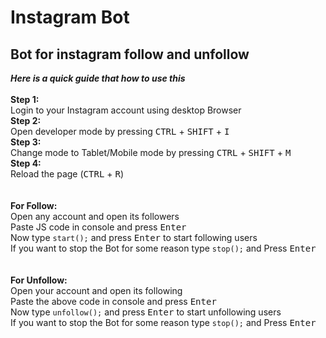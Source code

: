 # Instagram Bot
<h2>Bot for instagram follow and unfollow</h2>

<b><i>Here is a quick guide that how to use this</i></b><br/>
<br/>
<b>Step 1:</b><br/>
  Login to your Instagram account using desktop Browser<br/>
<b>Step 2:</b><br/>
  Open developer mode by pressing <kbd>CTRL</kbd> + <kbd>SHIFT</kbd> + <kbd>I</kbd><br/>
<b>Step 3:</b><br/>
  Change mode to Tablet/Mobile mode by pressing <kbd>CTRL</kbd> + <kbd>SHIFT</kbd> + <kbd>M</kbd><br/>
<b>Step 4:</b><br/>
  Reload the page (<kbd>CTRL</kbd> + <kbd>R</kbd>)<br/>
<br/>
<br/>
<b>For Follow:</b><br/>
   Open any account and open its followers<br/>
   Paste JS code in console and press <kbd>Enter</kbd><br/>
   Now type <code>start();</code> and press <kbd>Enter</kbd> to start following users<br/>
   If you want to stop the Bot for some reason type <code>stop();</code> and Press <kbd>Enter</kbd><br/>
<br/>
<br/>
<b>For Unfollow:</b><br/>
   Open your account and open its following<br/>
   Paste the above code in console and press <kbd>Enter</kbd><br/>
   Now type <code>unfollow();</code> and press <kbd>Enter</kbd> to start unfollowing users<br/>
   If you want to stop the Bot for some reason type <code>stop();</code> and Press <kbd>Enter</kbd>
